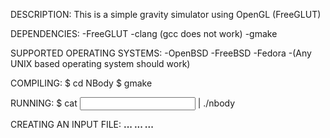 DESCRIPTION:
This is a simple gravity simulator using OpenGL (FreeGLUT)

DEPENDENCIES:
-FreeGLUT
-clang (gcc does not work)
-gmake

SUPPORTED OPERATING SYSTEMS:
-OpenBSD
-FreeBSD
-Fedora
-(Any UNIX based operating system should work)

COMPILING:
	$ cd NBody
	$ gmake

RUNNING:
	$ cat <input file> | ./nbody

CREATING AN INPUT FILE:
<name> <mass>    <px> <py> <pz>    <vx> <vy> <vz>    <r> <g> <b>
<name> <mass>    <px> <py> <pz>    <vx> <vy> <vz>    <r> <g> <b>
<name> <mass>    <px> <py> <pz>    <vx> <vy> <vz>    <r> <g> <b>
...
...
...
<name> <mass>    <px> <py> <pz>    <vx> <vy> <vz>    <r> <g> <b>
